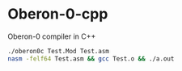 # Oberon-0-cpp
Oberon-0 compiler in C++

```bash
./oberon0c Test.Mod Test.asm
nasm -felf64 Test.asm && gcc Test.o && ./a.out
```